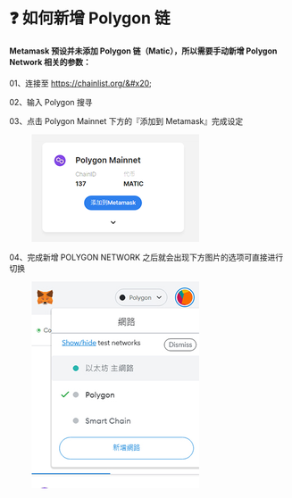 # ❓ 如何新增 Polygon 链

#### Metamask 预设并未添加 Polygon 链（Matic），所以需要手动新增 Polygon Network 相关的参数：

01、连接至 https://chainlist.org/&#x20;

02、输入 Polygon 搜寻&#x20;

03、点击 Polygon Mainnet 下方的『添加到 Metamask』完成设定

<figure><img src=".gitbook/assets/03_s.png" alt=""><figcaption></figcaption></figure>

04、完成新增 POLYGON NETWORK 之后就会出现下方图片的选项可直接进行切换

<figure><img src=".gitbook/assets/04_s.png.jpg" alt=""><figcaption></figcaption></figure>

